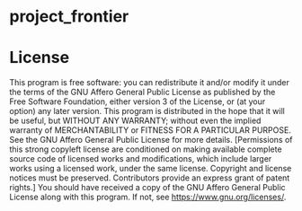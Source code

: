 # project_frontier


# License
 
This program is free software: you can redistribute it and/or modify it under the
terms of the GNU Affero General Public License as published by the Free Software
Foundation, either version 3 of the License, or (at your option) any later version.
This program is distributed in the hope that it will be useful, but WITHOUT ANY
WARRANTY; without even the implied warranty of MERCHANTABILITY or FITNESS FOR A
PARTICULAR PURPOSE. See the GNU Affero General Public License for more details.
[Permissions of this strong copyleft license are conditioned on making available
complete source code of licensed works and modifications, which include larger
works using a licensed work, under the same license. Copyright and license notices
must be preserved. Contributors provide an express grant of patent rights.]
You should have received a copy of the GNU Affero General Public License along
with this program. If not, see <https://www.gnu.org/licenses/>.
 
